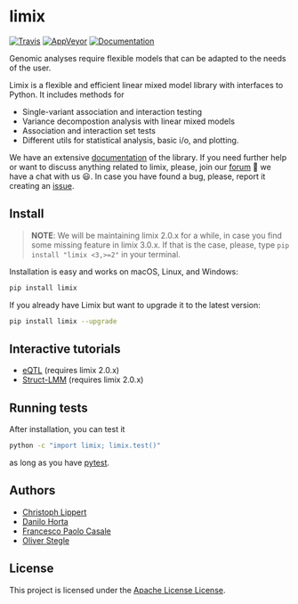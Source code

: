 # limix

[![Travis](https://img.shields.io/travis/com/limix/limix.svg?style=flat-square&label=linux%20%2F%20macos%20build)](https://travis-ci.com/limix/limix) [![AppVeyor](https://img.shields.io/appveyor/ci/Horta/limix.svg?style=flat-square&label=windows%20build)](https://ci.appveyor.com/project/Horta/limix) [![Documentation](https://readthedocs.org/projects/limix/badge/?version=latest&style=flat-square)](https://limix.readthedocs.io/)

Genomic analyses require flexible models that can be adapted to the needs of the user.

Limix is a flexible and efficient linear mixed model library with interfaces to Python.
It includes methods for

- Single-variant association and interaction testing
- Variance decompostion analysis with linear mixed models
- Association and interaction set tests
- Different utils for statistical analysis, basic i/o, and plotting.

We have an extensive [documentation](https://limix.readthedocs.io) of the library.
If you need further help or want to discuss anything related to limix, please, join our [forum](https://forum.limix.io/) 💬 we have a chat with us 😃.
In case you have found a bug, please, report it creating an [issue](https://github.com/limix/limix/issues/new).

## Install

> **NOTE**: We will be maintaining limix 2.0.x for a while, in case you find some
> missing feature in limix 3.0.x. If that is the case, please, type `pip install "limix <3,>=2"` in your terminal.

Installation is easy and works on macOS, Linux, and Windows:

```bash
pip install limix
```

If you already have Limix but want to upgrade it to the latest version:

```bash
pip install limix --upgrade
```

## Interactive tutorials

- [eQTL](https://mybinder.org/v2/gh/limix/limix-tutorials/master?filepath=eQTL.ipynb) (requires limix 2.0.x)
- [Struct-LMM](https://mybinder.org/v2/gh/limix/limix-tutorials/master?filepath=struct-lmm.ipynb) (requires limix 2.0.x)

## Running tests

After installation, you can test it

```bash
python -c "import limix; limix.test()"
```

as long as you have [pytest](https://docs.pytest.org/en/latest/).

## Authors

* [Christoph Lippert](https://github.com/clippert)
* [Danilo Horta](https://github.com/horta)
* [Francesco Paolo Casale](https://github.com/fpcasale)
* [Oliver Stegle](https://github.com/ostegle)

## License

This project is licensed under the [Apache License License](https://raw.githubusercontent.com/limix/limix/2.0.0/LICENSE.md).
